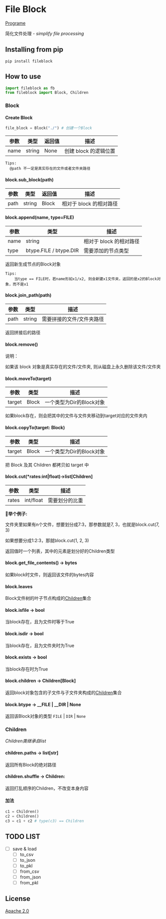 # File Block

[Programe](https://github.com/miaobuao/fileblock)

简化文件处理 - *simplify file processing*

## Installing from pip

```shell
pip install fileblock
```

## How to use

```python
import fileblock as fb
from fileblock import Block, Children
```

### Block

#### Create Block

```python
file_block = Block("./") # 创建一个Block
```

| 参数 | 类型   | 返回值 | 描述                  |
| ---- | ------ | ------ | --------------------- |
| name | string | None   | 创建 block 的逻辑位置 |

```text
Tips:
  @path 不一定是真实存在的文件或者文件夹路径
```

#### block.sub_block(path)

| 参数 | 类型   | 返回值 | 描述                    |
| ---- | ------ | ------ | -----------------------|
| path | string | Block  | 相对于 block 的相对路径 |

#### block.append(name, type=FILE)

| 参数 | 类型   | 描述                    |
| ---- | ------ | -----------------------|
| name | string   | 相对于 block 的相对路径 |
| type | btype.FILE / btype.DIR | 需要添加的节点类型 |

返回新生成节点的Block对象

```text
Tips:
    当type == FILE时，若name形如x1/x2, 则会新建x1文件夹，返回的是x2的Block对象，而不是x1
```

#### block.join_path(path)

| 参数 | 类型   |描述                    |
| ---- | ------ |-----------------------|
| path | string| 需要拼接的文件/文件夹路径 |

返回拼接后的路径

#### block.remove()

说明：

如果该 block 对象是真实存在的文件/文件夹, 则从磁盘上永久删除该文件/文件夹

#### block.moveTo(target)

| 参数 | 类型   |描述                    |
| ---- | ------ |-----------------------|
| target | Block| 一个类型为Dir的Block对象|

如果block存在，则会把其中的文件与文件夹移动到target对应的文件夹内

#### block.copyTo(target: Block)

| 参数 | 类型   |描述                    |
| ---- | ------ |-----------------------|
| target | Block| 一个类型为Dir的Block对象|

把 Block 及其 Children 都拷贝如 target 中

#### block.cut(\*rates:int|float)->list[Children]

| 参数 | 类型   |描述                    |
| ---- | ------ |-----------------------|
| rates | int/float| 需要划分的比重|

**🌰举个例子:**

文件夹里如果有n个文件，想要划分成7:3，那参数就是7, 3，也就是block.cut(7, 3)

如果想要分成1:2:3，那就block.cut(1, 2, 3)

返回值时一个列表，其中的元素是划分好的Children类型

#### block.get_file_contents() -> bytes

如果block时文件，则返回该文件的bytes内容

#### block.leaves

Block文件树的叶子节点构成的[Children](#children)集合

#### block.isfile -> bool

当block存在，且为文件时等于True

#### block.isdir -> bool

当block存在，且为文件夹时为True

#### block.exists -> bool

当block存在时为True

#### block.children -> Children[Block]

返回block对象包含的子文件与子文件夹构成的[Children](#children)集合

#### block.btype ->  __FILE | __DIR | None

返回该Block对象的类型 ```FILE``` | ```DIR``` | ```None```
### Children

*Children类继承自list*
#### children.paths -> list[str]

返回所有Block的绝对路径

#### children.shuffle -> Children:

返回打乱顺序的Children，不改变本身内容

#### 加法

```python
c1 = Children()
c2 = Children()
c3 = c1 + c2 # type(c3) == Children
```

## TODO LIST

- [ ] save & load
  - [ ] to_csv
  - [ ] to_json
  - [ ] to_pkl
  - [ ] from_csv
  - [ ] from_json
  - [ ] from_pkl

## License

[Apache 2.0](https://github.com/miaobuao/fileblock/blob/main/LICENSE)

